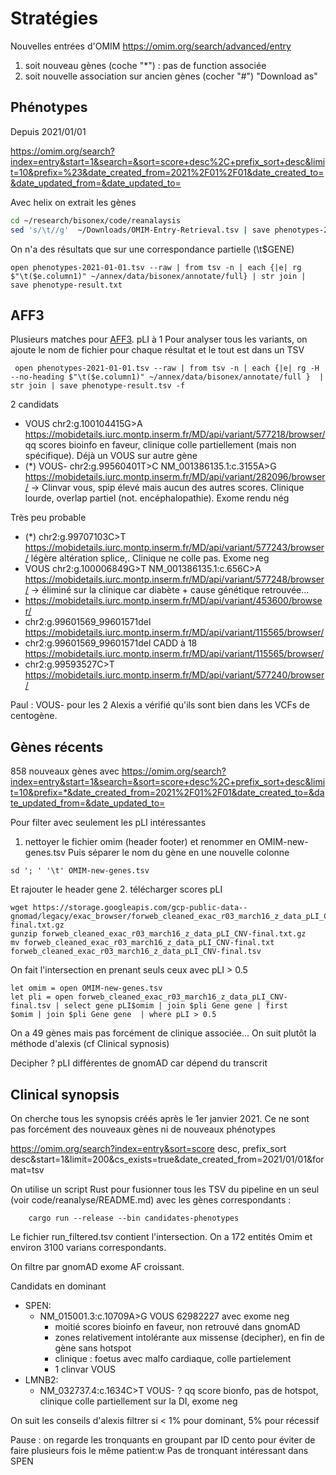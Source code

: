# Stratégies
Nouvelles entrées d'OMIM https://omim.org/search/advanced/entry
1.  soit nouveau gènes (coche "*") : pas de function associée
2.  soit nouvelle association sur ancien gènes (cocher "#") 
"Download as"

## Phénotypes
Depuis 2021/01/01

https://omim.org/search?index=entry&start=1&search=&sort=score+desc%2C+prefix_sort+desc&limit=10&prefix=%23&date_created_from=2021%2F01%2F01&date_created_to=&date_updated_from=&date_updated_to=

Avec helix on extrait les gènes

```bash
cd ~/research/bisonex/code/reanalaysis
sed 's/\t//g'  ~/Downloads/OMIM-Entry-Retrieval.tsv | save phenotypes-2021-01-01.tsv
```

On n'a des résultats que sur une correspondance partielle (\t$GENE)
```nu
open phenotypes-2021-01-01.tsv --raw | from tsv -n | each {|e| rg $"\t($e.column1)" ~/annex/data/bisonex/annotate/full} | str join | save phenotype-result.txt
```

## AFF3
Plusieurs matches pour [AFF3](https://www.omim.org/entry/619297). pLI à 1
Pour analyser tous les variants, on ajoute le nom de fichier pour chaque résultat et le tout est dans un TSV

```nu
 open phenotypes-2021-01-01.tsv --raw | from tsv -n | each {|e| rg -H --no-heading $"\t($e.column1)" ~/annex/data/bisonex/annotate/full }  | str join | save phenotype-result.tsv -f
```


2 candidats
- VOUS chr2:g.100104415G>A   https://mobidetails.iurc.montp.inserm.fr/MD/api/variant/577218/browser/ qq scores bioinfo en faveur, clinique colle partiellement (mais non spécifique). Déjà un VOUS sur autre gène
- (*) VOUS- chr2:g.99560401T>C NM_001386135.1:c.3155A>G  https://mobidetails.iurc.montp.inserm.fr/MD/api/variant/282096/browser/ -> Clinvar vous, spip élevé mais aucun des autres scores. Clinique lourde, overlap partiel (not. encéphalopathie). Exome rendu nég

Très peu probable
- (*) chr2:g.99707103C>T  https://mobidetails.iurc.montp.inserm.fr/MD/api/variant/577243/browser/ légère altération splice,. Clinique ne colle pas. Exome neg
- VOUS chr2:g.100006849G>T  NM_001386135.1:c.656C>A https://mobidetails.iurc.montp.inserm.fr/MD/api/variant/577248/browser/  -> éliminé sur la clinique car diabète + cause génétique retrouvée...
- https://mobidetails.iurc.montp.inserm.fr/MD/api/variant/453600/browser/
- chr2:g.99601569_99601571del https://mobidetails.iurc.montp.inserm.fr/MD/api/variant/115565/browser/
- chr2:g.99601569_99601571del CADD à 18  https://mobidetails.iurc.montp.inserm.fr/MD/api/variant/115565/browser/
- chr2:g.99593527C>T  https://mobidetails.iurc.montp.inserm.fr/MD/api/variant/577240/browser/

Paul : VOUS- pour les 2
Alexis a vérifié qu'ils sont bien dans les VCFs de centogène.

## Gènes récents

858 nouveaux gènes avec
https://omim.org/search?index=entry&start=1&search=&sort=score+desc%2C+prefix_sort+desc&limit=10&prefix=*&date_created_from=2021%2F01%2F01&date_created_to=&date_updated_from=&date_updated_to=

Pour filter avec seulement les pLI intéressantes
1. nettoyer le fichier omim (header footer) et renommer en OMIM-new-genes.tsv
Puis séparer le nom du gène en une nouvelle colonne
```nu
sd '; ' '\t' OMIM-new-genes.tsv
```
Et rajouter le header gene
2. télécharger scores pLI
```nu
wget https://storage.googleapis.com/gcp-public-data--gnomad/legacy/exac_browser/forweb_cleaned_exac_r03_march16_z_data_pLI_CNV-final.txt.gz
gunzip forweb_cleaned_exac_r03_march16_z_data_pLI_CNV-final.txt.gz 
mv forweb_cleaned_exac_r03_march16_z_data_pLI_CNV-final.txt forweb_cleaned_exac_r03_march16_z_data_pLI_CNV-final.tsv
 ```
On fait l'intersection en prenant seuls ceux avec pLI > 0.5

```nu
let omim = open OMIM-new-genes.tsv
let pli = open forweb_cleaned_exac_r03_march16_z_data_pLI_CNV-final.tsv | select gene pLI$omim | join $pli Gene gene | first
$omim | join $pli Gene gene  | where pLI > 0.5
```
On a 49 gènes mais pas forcément de clinique associée... On suit plutôt la méthode d'alexis (cf Clinical sypnosis)

Decipher ? pLI différentes de gnomAD car dépend du transcrit 

## Clinical synopsis
On cherche tous les synopsis créés après le 1er janvier 2021. Ce ne sont pas forcément des nouveaux gènes ni de nouveaux phénotypes

https://omim.org/search?index=entry&sort=score desc, prefix_sort desc&start=1&limit=200&cs_exists=true&date_created_from=2021/01/01&format=tsv

On utilise un script Rust pour fusionner tous les TSV du pipeline en un seul (voir code/reanalyse/README.md) avec les gènes correspondants :

		cargo run --release --bin candidates-phenotypes

Le fichier run_filtered.tsv contient l'intersection. On a 172 entités Omim et environ 3100 varians correspondants.

On filtre par gnomAD exome AF croissant.

Candidats en dominant

- SPEN: 
	- NM_015001.3:c.10709A>G  VOUS 62982227 avec exome neg
		- moitié scores bioinfo en faveur, non retrouvé dans gnomAD
		- zones relativement intolérante aux missense (decipher), en fin de gène sans hotspot
		- clinique : foetus avec malfo cardiaque, colle partielement
		- 1 clinvar VOUS
- LMNB2: 
	-  NM_032737.4:c.1634C>T	VOUS- ? qq score bionfo, pas de hotspot, clinique colle partiellement sur la DI, exome neg

On suit les conseils d'alexis filtrer si < 1% pour dominant, 5% pour récessif

Pause : on regarde les tronquants en groupant par ID cento pour éviter de faire plusieurs fois le même patient:w
Pas de tronquant intéressant dans SPEN
